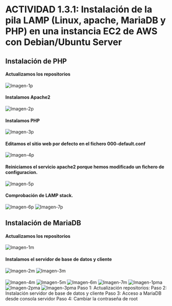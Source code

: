 # ACTIVIDAD 1.3.1: Instalación de la pila LAMP (Linux, apache, MariaDB y PHP) en una instancia EC2 de AWS con Debian/Ubuntu Server  

## Instalación de PHP 

#### Actualizamos los repositorios
![Imagen-1p](php/1.PNG)
#### Instalamos Apache2
![Imagen-2p](php/2.PNG)
#### Instalamos PHP
![Imagen-3p](php/3.PNG)
#### Editamos el sitio web por defecto en el fichero 000-default.conf
![Imagen-4p](php/4.PNG)
#### Reiniciamos el servicio apache2 porque hemos modificado un fichero de configuracion.
![Imagen-5p](php/5.PNG)
#### Comprobación de LAMP stack.
![Imagen-6p](php/6.PNG)
![Imagen-7p](php/7.PNG)

## Instalación de MariaDB

#### Actualizamos los repositorios
![Imagen-1m](mariadb/1.PNG)

#### Instalamos el servidor de base de datos y cliente
![Imagen-2m](mariadb/2.PNG)
![Imagen-3m](mariadb/3.PNG)
####
![Imagen-4m](mariadb/4.1.PNG)
![Imagen-5m](mariadb/5.PNG)
![Imagen-6m](mariadb/6.PNG)
![Imagen-7m](mariadb/7.PNG)
![Imagen-1pma](phpmyadmin/1.PNG)
![Imagen-2pma](phpmyadmin/2.PNG)
![Imagen-3pma](phpmyadmin/finalo%201.3.1.PNG)
Paso 1: Actualización repositorios:
Paso 2: Instalación servidor de base de datos y cliente
Paso 3: Acceso a MariaDB desde consola servidor
Paso 4: Cambiar la contraseña de root